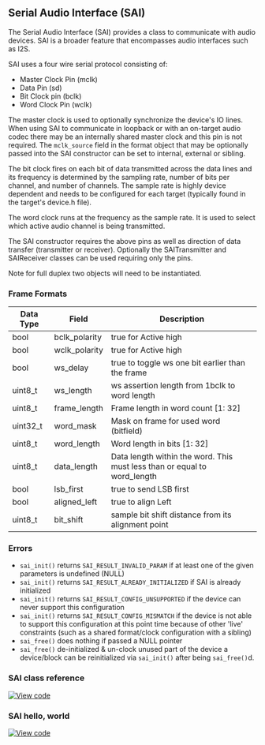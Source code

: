 ## Serial Audio Interface (SAI)

The Serial Audio Interface (SAI) provides a class to communicate with audio devices. SAI is a broader feature that encompasses audio interfaces such as I2S.

SAI uses a four wire serial protocol consisting of:
  * Master Clock Pin  (mclk)
  * Data Pin          (sd)
  * Bit Clock pin     (bclk)
  * Word Clock Pin    (wclk)

The master clock is used to optionally synchronize the device's IO lines. When using SAI to communicate in loopback or with an on-target audio codec there may be an internally shared master clock and this pin is not required. The `mclk_source` field in the format object that may be optionally passed into the SAI constructor can be set to internal, external or sibling.

The bit clock fires on each bit of data transmitted across the data lines and its frequency is determined by the sampling rate, number of bits per channel, and number of channels. The sample rate is highly device dependent and needs to be configured for each target (typically found in the target's device.h file).

The word clock runs at the frequency as the sample rate. It is used to select which active audio channel is being transmitted.

The SAI constructor requires the above pins as well as direction of data transfer (transmitter or receiver). Optionally the SAITransmitter and SAIReceiver classes can be used requiring only the pins.

Note for full duplex two objects will need to be instantiated.

### Frame Formats
| Data Type | Field | Description |
|-----------|-------|-------------|
| bool      | bclk_polarity | true for Active high                                                     |
| bool      | wclk_polarity | true for Active high                                                     |
| bool      | ws_delay      | true to toggle ws one bit earlier than the frame                         |
| uint8_t   | ws_length     | ws assertion length from 1bclk to word length                            |
| uint8_t   | frame_length  | Frame length in word count [1: 32]                                       |
| uint32_t  | word_mask     | Mask on frame for used word (bitfield)                                   |
| uint8_t   | word_length   | Word length in bits [1: 32]                                              |
| uint8_t   | data_length   | Data length within the word. This must less than or equal to word_length |
| bool      | lsb_first     | true to send LSB first                                                   |
| bool      | aligned_left  | true to align Left                                                       |
| uint8_t   | bit_shift     | sample bit shift distance from its alignment point                       |

### Errors

 * `sai_init()` returns `SAI_RESULT_INVALID_PARAM`  if at least one of the given parameters is undefined (NULL)
 * `sai_init()` returns `SAI_RESULT_ALREADY_INITIALIZED` if SAI is already initialized
 * `sai_init()` returns `SAI_RESULT_CONFIG_UNSUPPORTED` if the device can never support this configuration
 * `sai_init()` returns `SAI_RESULT_CONFIG_MISMATCH` if the device is not able to support this configuration at this point time because of other 'live' constraints
 (such as a shared format/clock configuration with a sibling)
 * `sai_free()` does nothing if passed a NULL pointer
 * `sai_free()` de-initialized & un-clock unused part of the device a device/block can be reinitialized via `sai_init()` after being `sai_free()`d.

### SAI class reference

[![View code](https://www.mbed.com/embed/?type=library)](http://os-doc-builder.test.mbed.com/docs/development/mbed-os-api-doxy/classmbed_1_1_sai.html)

### SAI hello, world

[![View code](https://www.mbed.com/embed/?url=https://os.mbed.com/teams/mbed_example/code/SAI_HelloWorld/)](https://os.mbed.com/teams/mbed_example/code/SAI_HelloWorld/file/fa13d56ff9ff/main.cpp)
